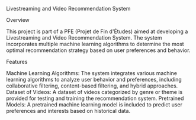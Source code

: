 Livestreaming and Video Recommendation System


Overview


This project is part of a PFE (Projet de Fin d'Études) aimed at developing a Livestreaming and Video Recommendation System. The system incorporates multiple machine learning algorithms to determine the most optimal recommendation strategy based on user preferences and behavior.


Features


Machine Learning Algorithms: The system integrates various machine learning algorithms to analyze user behavior and preferences, including collaborative filtering, content-based filtering, and hybrid approaches.
Dataset of Videos: A dataset of videos categorized by genre or theme is provided for testing and training the recommendation system.
Pretrained Models: A pretrained machine learning model is included to predict user preferences and interests based on historical data.
